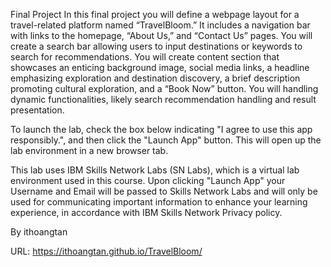 Final Project
In this final project you will define a webpage layout for a travel-related platform named “TravelBloom.” It includes a navigation bar with links to the homepage, “About Us,” and “Contact Us” pages. You will create a search bar allowing users to input destinations or keywords to search for recommendations. You will create content section that showcases an enticing background image, social media links, a headline emphasizing exploration and destination discovery, a brief description promoting cultural exploration, and a “Book Now” button. You will handling dynamic functionalities, likely search recommendation handling and result presentation.

To launch the lab, check the box below indicating "I agree to use this app responsibly.", and then click the "Launch App" button. This will open up the lab environment in a new browser tab.

This lab uses IBM Skills Network Labs (SN Labs), which is a virtual lab environment used in this course. Upon clicking "Launch App" your Username and Email will be passed to Skills Network Labs and will only be used for communicating important information to enhance your learning experience, in accordance with IBM Skills Network Privacy policy.

By ithoangtan

URL: https://ithoangtan.github.io/TravelBloom/
